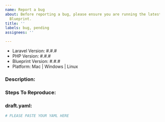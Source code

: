 ```yaml
---
name: Report a bug
about: Before reporting a bug, please ensure you are running the latest version of
  Blueprint.
title: ''
labels: bug, pending
assignees: ''

---
```


<!-- PLEASE COMPLETE THIS TEMPLATE -->

- Laravel Version: #.#.#
- PHP Version: #.#.#
- Blueprint Version: #.#.#
- Platform: Mac | Windows | Linux

### Description:


### Steps To Reproduce:


### draft.yaml:
```yaml
# PLEASE PASTE YOUR YAML HERE
```
